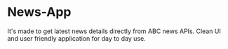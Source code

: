 # News-App
It's made to get latest news details directly from ABC news APIs. Clean UI and user friendly application for day to day use.
